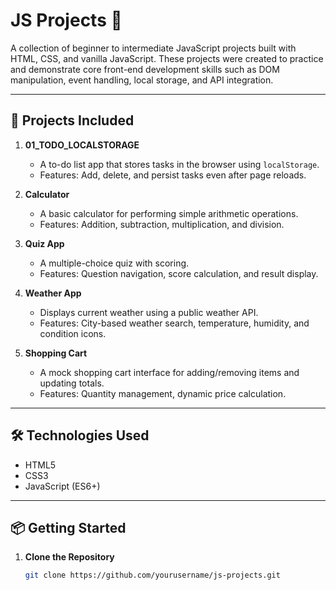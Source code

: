 # JS Projects 🚀

A collection of beginner to intermediate JavaScript projects built with HTML, CSS, and vanilla JavaScript. These projects were created to practice and demonstrate core front-end development skills such as DOM manipulation, event handling, local storage, and API integration.

---

## 📁 Projects Included

1. **01_TODO_LOCALSTORAGE**
   - A to-do list app that stores tasks in the browser using `localStorage`.
   - Features: Add, delete, and persist tasks even after page reloads.

2. **Calculator**
   - A basic calculator for performing simple arithmetic operations.
   - Features: Addition, subtraction, multiplication, and division.

3. **Quiz App**
   - A multiple-choice quiz with scoring.
   - Features: Question navigation, score calculation, and result display.

4. **Weather App**
   - Displays current weather using a public weather API.
   - Features: City-based weather search, temperature, humidity, and condition icons.

5. **Shopping Cart**
   - A mock shopping cart interface for adding/removing items and updating totals.
   - Features: Quantity management, dynamic price calculation.

---

## 🛠️ Technologies Used

- HTML5
- CSS3
- JavaScript (ES6+)

---

## 📦 Getting Started

1. **Clone the Repository**
   ```bash
   git clone https://github.com/yourusername/js-projects.git
